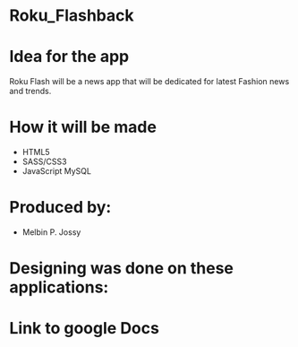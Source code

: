 # Roku_Flashback 

# Idea for the app
Roku Flash will be a news app that will be dedicated for latest Fashion news and trends.

# How it will be made
* HTML5
* SASS/CSS3
* JavaScript MySQL

# Produced by:
* Melbin P. Jossy

# Designing was done on these applications:

# Link to google Docs
